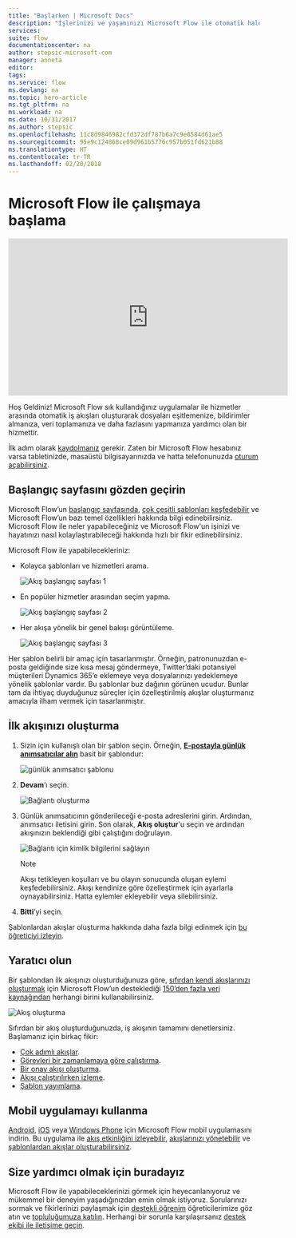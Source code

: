 ```yaml
---
title: "Başlarken | Microsoft Docs"
description: "İşlerinizi ve yaşamınızı Microsoft Flow ile otomatik hale getirmeye başlamanın hızlı yolları"
services: 
suite: flow
documentationcenter: na
author: stepsic-microsoft-com
manager: anneta
editor: 
tags: 
ms.service: flow
ms.devlang: na
ms.topic: hero-article
ms.tgt_pltfrm: na
ms.workload: na
ms.date: 10/31/2017
ms.author: stepsic
ms.openlocfilehash: 11c8d9846982cfd372df787b6a7c9e6584d61ae5
ms.sourcegitcommit: 95e9c124868ce09d961b5776c957b051fd621b88
ms.translationtype: HT
ms.contentlocale: tr-TR
ms.lasthandoff: 02/20/2018
---
```

# <a name="get-started-with-microsoft-flow"></a>Microsoft Flow ile çalışmaya başlama #

<iframe width="560" height="315" src="https://www.youtube.com/embed/iMteXfAvDSE?list=PL8nfc9haGeb55I9wL9QnWyHp3ctU2_ThF" frameborder="0" allowfullscreen></iframe>

Hoş Geldiniz! Microsoft Flow sık kullandığınız uygulamalar ile hizmetler arasında otomatik iş akışları oluşturarak dosyaları eşitlemenize, bildirimler almanıza, veri toplamanıza ve daha fazlasını yapmanıza yardımcı olan bir hizmettir.

İlk adım olarak [kaydolmanız](sign-up-sign-in.md) gerekir. Zaten bir Microsoft Flow hesabınız varsa tabletinizde, masaüstü bilgisayarınızda ve hatta telefonunuzda [oturum açabilirsiniz](https://flow.microsoft.com/signin).

## <a name="check-out-the-start-page"></a>Başlangıç sayfasını gözden geçirin ##

Microsoft Flow’un [başlangıç sayfasında](https://flow.microsoft.com), [çok çeşitli şablonları keşfedebilir](https://flow.microsoft.com/templates) ve Microsoft Flow’un bazı temel özellikleri hakkında bilgi edinebilirsiniz. Microsoft Flow ile neler yapabileceğiniz ve Microsoft Flow'un işinizi ve hayatınızı nasıl kolaylaştırabileceği hakkında hızlı bir fikir edinebilirsiniz.

Microsoft Flow ile yapabilecekleriniz:

- Kolayca şablonları ve hizmetleri arama.

    ![Akış başlangıç sayfası 1](./media/getting-started/flowhome1.png)

- En popüler hizmetler arasından seçim yapma.

    ![Akış başlangıç sayfası 2](./media/getting-started/flowhome2.png)

- Her akışa yönelik bir genel bakışı görüntüleme.

    ![Akış başlangıç sayfası 3](./media/getting-started/flowhome3.png)

Her şablon belirli bir amaç için tasarlanmıştır. Örneğin, patronunuzdan e-posta geldiğinde size kısa mesaj göndermeye, Twitter’daki potansiyel müşterileri Dynamics 365’e eklemeye veya dosyalarınızı yedeklemeye yönelik şablonlar vardır. Bu şablonlar buz dağının görünen ucudur. Bunlar tam da ihtiyaç duyduğunuz süreçler için özelleştirilmiş akışlar oluşturmanız amacıyla ilham vermek için tasarlanmıştır.

## <a name="create-your-first-flow"></a>İlk akışınızı oluşturma ##

1. Sizin için kullanışlı olan bir şablon seçin. Örneğin, [**E-postayla günlük anımsatıcılar alın**](https://flow.microsoft.com/galleries/public/templates/45a3399aa29345308f08b6db0a9c85b9/) basit bir şablondur:

    ![günlük anımsatıcı şablonu](./media/getting-started/template-details.png)

1. **Devam**’ı seçin.

    ![Bağlantı oluşturma](./media/getting-started/create-connection.png)

1. Günlük anımsatıcının gönderileceği e-posta adreslerini girin. Ardından, anımsatıcı iletisini girin. Son olarak, **Akış oluştur**'u seçin ve ardından akışınızın beklendiği gibi çalıştığını doğrulayın.

    ![Bağlantı için kimlik bilgilerini sağlayın](./media/getting-started/configure-email-details.png)

    > [!NOTE]
    > Akışı tetikleyen koşulları ve bu olayın sonucunda oluşan eylemi keşfedebilirsiniz. Akışı kendinize göre özelleştirmek için ayarlarla oynayabilirsiniz. Hatta eylemler ekleyebilir veya silebilirsiniz.

1. **Bitti**’yi seçin.

Şablonlardan akışlar oluşturma hakkında daha fazla bilgi edinmek için [bu öğreticiyi izleyin](get-started-logic-template.md).

## <a name="get-creative"></a>Yaratıcı olun ##

Bir şablondan ilk akışınızı oluşturduğunuza göre, [sıfırdan kendi akışlarınızı oluşturmak](get-started-logic-flow.md) için Microsoft Flow’un desteklediği [150’den fazla veri kaynağından](https://flow.microsoft.com/connectors/) herhangi birini kullanabilirsiniz.

![Akış oluşturma](./media/getting-started/build-a-flow.png)

Sıfırdan bir akış oluşturduğunuzda, iş akışının tamamını denetlersiniz. Başlamanız için birkaç fikir:

- [Çok adımlı akışlar](multi-step-logic-flow.md).
- [Görevleri bir zamanlamaya göre çalıştırma](run-scheduled-tasks.md).
- [Bir onay akışı oluşturma](wait-for-approvals.md).
- [Akışı çalıştırılırken izleme](see-a-flow-run.md).
- [Şablon yayımlama](publish-a-template.md).

## <a name="use-the-mobile-app"></a>Mobil uygulamayı kullanma ##

[Android](https://aka.ms/flowmobiledocsandroid), [iOS](https://aka.ms/flowmobiledocsios) veya [Windows Phone](https://aka.ms/flowmobilewindows) için Microsoft Flow mobil uygulamasını indirin. Bu uygulama ile [akış etkinliğini izleyebilir](mobile-monitor-activity.md), [akışlarınızı yönetebilir](mobile-manage-flows.md) ve [şablonlardan akışlar oluşturabilirsiniz](mobile-create-flow.md).

## <a name="were-here-to-help"></a>Size yardımcı olmak için buradayız ##

Microsoft Flow ile yapabileceklerinizi görmek için heyecanlanıyoruz ve mükemmel bir deneyim yaşadığınızdan emin olmak istiyoruz. Sorularınızı sormak ve fikirlerinizi paylaşmak için [destekli öğrenim](https://flow.microsoft.com/guided-learning/) öğreticilerimize göz atın ve [topluluğumuza katılın](http://go.microsoft.com/fwlink/?LinkID=787467). Herhangi bir sorunla karşılaşırsanız [destek ekibi ile iletişime geçin](http://go.microsoft.com/fwlink/?LinkID=787479).
